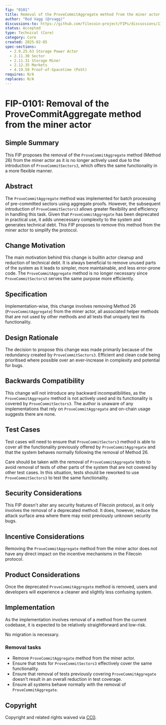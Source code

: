 ```yaml
---
fip: "0101" 
title: Removal of the ProveCommitAggregate method from the miner actor
author: "Rod Vagg (@rvagg)"
discussions-to: https://github.com/filecoin-project/FIPs/discussions/1116
status: Accepted
type: Technical (Core)
category: Core
created: 2025-02-05
spec-sections: 
  - 2.9.25.63 Storage Power Actor
  - 2.11.30 Sector
  - 2.11.31 Storage Miner
  - 2.12.35 Markets
  - 4.19.59 Proof-of-Spacetime (PoSt)
requires: N/A
replaces: N/A
---
```


# FIP-0101: Removal of the ProveCommitAggregate method from the miner actor

## Simple Summary
This FIP proposes the removal of the `ProveCommitAggregate` method (Method 26) from the miner actor as it is no longer actively used due to the introduction of `ProveCommitSectors3`, which offers the same functionality in a more flexible manner.

## Abstract
The `ProveCommitAggregate` method was implemented for batch processing of pre-committed sectors using aggregate proofs. However, the subsequent introduction of `ProveCommitSectors3` allows greater flexibility and efficiency in handling this task. Given that `ProveCommitAggregate` has been deprecated in practical use, it adds unnecessary complexity to the system and generates technical debt. This FIP proposes to remove this method from the miner actor to simplify the protocol.

## Change Motivation
The main motivation behind this change is builtin actor cleanup and reduction of technical debt. It is always beneficial to remove unused parts of the system as it leads to simpler, more maintainable, and less error-prone code. The `ProveCommitAggregate` method is no longer necessary since `ProveCommitSectors3` serves the same purpose more efficiently.

## Specification
Implementation-wise, this change involves removing Method 26 (`ProveCommitAggregate`) from the miner actor, all associated helper methods that are not used by other methods and all tests that uniquely test its functionality.

## Design Rationale
The decision to propose this change was made primarily because of the redundancy created by `ProveCommitSectors3`. Efficient and clean code being prioritised where possible over an ever-increase in complexity and potential for bugs.

## Backwards Compatibility
This change will not introduce any backward incompatibilities, as the `ProveCommitAggregate` method is not actively used and its functionality is covered by `ProveCommitSectors3`. The author is unaware of any implementations that rely on `ProveCommitAggregate` and on-chain usage suggests there are none.

## Test Cases
Test cases will need to ensure that `ProveCommitSectors3` method is able to cover all the functionality previously offered by `ProveCommitAggregate` and that the system behaves normally following the removal of Method 26.

Care should be taken with the removal of `ProveCommitAggregate` tests to avoid removal of tests of other parts of the system that are not covered by other test cases. In this situation, tests should be reworked to use `ProveCommitSectors3` to test the same functionality.

## Security Considerations
This FIP doesn't alter any security features of Filecoin protocol, as it only involves the removal of a deprecated method. It does, however, reduce the attack surface area where there may exist previously unknown security bugs.

## Incentive Considerations
Removing the `ProveCommitAggregate` method from the miner actor does not have any direct impact on the incentive mechanisms in the Filecoin protocol.

## Product Considerations
Once the deprecated `ProveCommitAggregate` method is removed, users and developers will experience a cleaner and slightly less confusing system.

## Implementation
As the implementation involves removal of a method from the current codebase, it is expected to be relatively straightforward and low-risk.

No migration is necessary.

### Removal tasks
- Remove `ProveCommitAggregate` method from the miner actor.
- Ensure that tests for `ProveCommitSectors3` effectively cover the same functionality.
- Ensure that removal of tests previously covering `ProveCommitAggregate` doesn't result in an overall reduction in test coverage.
- Ensure all systems behave normally with the removal of `ProveCommitAggregate`.

## Copyright
Copyright and related rights waived via [CC0](https://creativecommons.org/publicdomain/zero/1.0/).
